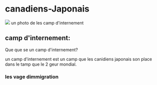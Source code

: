  # canadiens-Japonais
<img src="https://d3d0lqu00lnqvz.cloudfront.net/media/media/92aa135b-0f74-4928-9aa5-bb75671a11bc.jpg"/> 
un photo de les camp d'internement





## camp d'internement:




 Que que se un camp d'internement?

   un camp d'internement est un camp que les canidiens japonais son place dans 
    le tamp que le 2 geur mondial.
    
    
    
    
### les vage dimmigration




